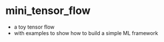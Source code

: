 # mini_tensor_flow

- a toy tensor flow 
- with examples to show how to build a simple ML framework
